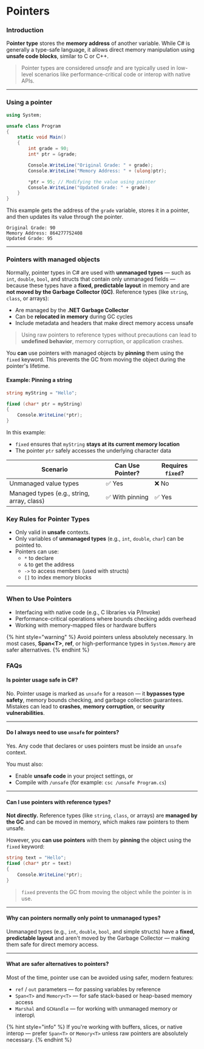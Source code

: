 # Pointers

### Introduction

P**ointer type** stores the **memory address** of another variable. While C# is generally a type-safe language, it allows direct memory manipulation using **unsafe code blocks**, similar to C or C++.

> Pointer types are considered _unsafe_ and are typically used in low-level scenarios like performance-critical code or interop with native APIs.

***

### Using a pointer&#x20;

```csharp
using System;

unsafe class Program
{
    static void Main()
    {
        int grade = 90;
        int* ptr = &grade;

        Console.WriteLine("Original Grade: " + grade);
        Console.WriteLine("Memory Address: " + (ulong)ptr);

        *ptr = 95; // Modifying the value using pointer
        Console.WriteLine("Updated Grade: " + grade);
    }
}
```

This example gets the address of the `grade` variable, stores it in a pointer, and then updates its value through the pointer.

```
Original Grade: 90
Memory Address: 864277752408
Updated Grade: 95
```

***

### Pointers with managed objects&#x20;

Normally, pointer types in C# are used with **unmanaged types** — such as `int`, `double`, `bool`, and structs that contain only unmanaged fields — because these types have a **fixed, predictable layout** in memory and are **not moved by the Garbage Collector (GC)**. Reference types (like `string`, `class`, or arrays):

* Are managed by the **.NET Garbage Collector**
* Can be **relocated in memory** during GC cycles
* Include metadata and headers that make direct memory access unsafe

> Using raw pointers to reference types without precautions can lead to **undefined behavior**, memory corruption, or application crashes.

You **can** use pointers with managed objects by **pinning** them using the `fixed` keyword. This prevents the GC from moving the object during the pointer's lifetime.

#### Example: Pinning a string

```csharp
string myString = "Hello";

fixed (char* ptr = myString)
{
    Console.WriteLine(*ptr);
}
```

In this example:

* `fixed` ensures that `myString` **stays at its current memory location**
* The pointer `ptr` safely accesses the underlying character data

| Scenario                                   | Can Use Pointer? | Requires `fixed`? |
| ------------------------------------------ | ---------------- | ----------------- |
| Unmanaged value types                      | ✅ Yes            | ❌ No              |
| Managed types (e.g., string, array, class) | ✅ With pinning   | ✅ Yes             |

### Key Rules for Pointer Types

* Only valid in **unsafe** contexts.
* Only variables of **unmanaged types** (e.g., `int`, `double`, `char`) can be pointed to.
* Pointers can use:
  * `*` to declare
  * `&` to get the address
  * `->` to access members (used with structs)
  * `[]` to index memory blocks

***

### When to Use Pointers

* Interfacing with native code (e.g., C libraries via P/Invoke)
* Performance-critical operations where bounds checking adds overhead
* Working with memory-mapped files or hardware buffers

{% hint style="warning" %}
Avoid pointers unless absolutely necessary. In most cases, **Span\<T>**, **ref**, or high-performance types in `System.Memory` are safer alternatives.
{% endhint %}

### FAQs

#### Is pointer usage safe in C#?

No. Pointer usage is marked as `unsafe` for a reason — it **bypasses type safety**, memory bounds checking, and garbage collection guarantees. Mistakes can lead to **crashes**, **memory corruption**, or **security vulnerabilities**.

***

#### Do I always need to use `unsafe` for pointers?

Yes. Any code that declares or uses pointers must be inside an `unsafe` context.

You must also:

* Enable **unsafe code** in your project settings, or
* Compile with `/unsafe` (for example: `csc /unsafe Program.cs`)

***

#### Can I use pointers with reference types?

**Not directly.** Reference types (like `string`, `class`, or arrays) are **managed by the GC** and can be moved in memory, which makes raw pointers to them unsafe.

However, you **can use pointers** with them by **pinning** the object using the `fixed` keyword:

```csharp
string text = "Hello";
fixed (char* ptr = text)
{
    Console.WriteLine(*ptr);
}
```

> `fixed` prevents the GC from moving the object while the pointer is in use.

***

#### Why can pointers normally only point to unmanaged types?

Unmanaged types (e.g., `int`, `double`, `bool`, and simple structs) have a **fixed, predictable layout** and aren't moved by the Garbage Collector — making them safe for direct memory access.

***

#### What are safer alternatives to pointers?

Most of the time, pointer use can be avoided using safer, modern features:

* `ref` / `out` parameters — for passing variables by reference
* `Span<T>` and `Memory<T>` — for safe stack-based or heap-based memory access
* `Marshal` and `GCHandle` — for working with unmanaged memory or interop\


{% hint style="info" %}
If you're working with buffers, slices, or native interop — prefer `Span<T>` or `Memory<T>` unless raw pointers are absolutely necessary.
{% endhint %}
